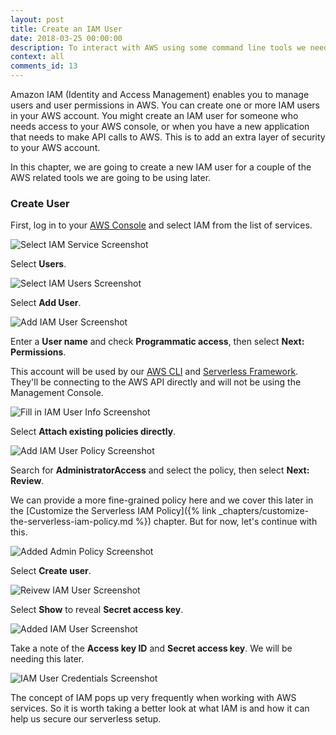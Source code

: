 ```yaml
---
layout: post
title: Create an IAM User
date: 2018-03-25 00:00:00
description: To interact with AWS using some command line tools we need to create an IAM user through the AWS console.
context: all
comments_id: 13
---
```


Amazon IAM (Identity and Access Management) enables you to manage users and user permissions in AWS. You can create one or more IAM users in your AWS account. You might create an IAM user for someone who needs access to your AWS console, or when you have a new application that needs to make API calls to AWS. This is to add an extra layer of security to your AWS account.

In this chapter, we are going to create a new IAM user for a couple of the AWS related tools we are going to be using later.

### Create User

First, log in to your [AWS Console](https://console.aws.amazon.com) and select IAM from the list of services.

![Select IAM Service Screenshot](/assets/iam-user/select-iam-service.png)

Select **Users**.

![Select IAM Users Screenshot](/assets/iam-user/select-iam-users.png)

Select **Add User**.

![Add IAM User Screenshot](/assets/iam-user/add-iam-user.png)

Enter a **User name** and check **Programmatic access**, then select **Next: Permissions**.

This account will be used by our [AWS CLI](https://aws.amazon.com/cli/) and [Serverless Framework](https://serverless.com). They'll be connecting to the AWS API directly and will not be using the Management Console.

![Fill in IAM User Info Screenshot](/assets/iam-user/fill-in-iam-user-info.png)

Select **Attach existing policies directly**.

![Add IAM User Policy Screenshot](/assets/iam-user/add-iam-user-policy.png)

Search for **AdministratorAccess** and select the policy, then select **Next: Review**.

We can provide a more fine-grained policy here and we cover this later in the [Customize the Serverless IAM Policy]({% link _chapters/customize-the-serverless-iam-policy.md %}) chapter. But for now, let's continue with this.

![Added Admin Policy Screenshot](/assets/iam-user/added-admin-policy.png)

Select **Create user**.

![Reivew IAM User Screenshot](/assets/iam-user/review-iam-user.png)

Select **Show** to reveal **Secret access key**.

![Added IAM User Screenshot](/assets/iam-user/added-iam-user.png)

Take a note of the **Access key ID** and **Secret access key**. We will be needing this later.

![IAM User Credentials Screenshot](/assets/iam-user/iam-user-credentials.png)

The concept of IAM pops up very frequently when working with AWS services. So it is worth taking a better look at what IAM is and how it can help us secure our serverless setup.
